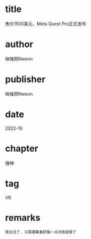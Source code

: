 # title
售价1500美元，Meta Quest Pro正式发布

# author
映维网Nweon

# publisher
映维网Nweon

# date
2022-10

# chapter
搜神

# tag
VR

# remarks
`我日活了. 只需要戴着舒服一点对我就够了`
